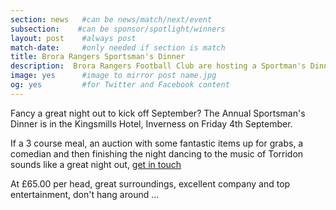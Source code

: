 ```yaml
---
section: news   #can be news/match/next/event
subsection:    #can be sponsor/spotlight/winners
layout: post    #always post
match-date:     #only needed if section is match
title: Brora Rangers Sportsman's Dinner
description:  Brora Rangers Football Club are hosting a Sportman's Dinner in the Kingsmills Hotel, Inverness on Friday 4th September. 
image: yes      #image to mirror post name.jpg
og: yes         #for Twitter and Facebook content
---
```

Fancy a great night out to kick off September? The Annual Sportsman's Dinner is in the Kingsmills Hotel, Inverness on Friday 4th September.

If a 3 course meal, an auction with some fantastic items up for grabs, a comedian and then finishing the night dancing to the music of Torridon sounds like a great night out, [get in touch](mailto:brorarangers@gmail.com)

At £65.00 per head, great surroundings, excellent company and top entertainment, don't hang around ...

